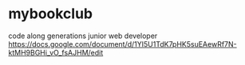 # mybookclub
code along generations junior web developer 
https://docs.google.com/document/d/1YI5U1TdK7pHK5suEAewRf7N-ktMH9BGHi_vO_fsAJHM/edit
